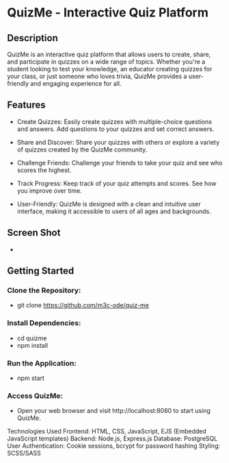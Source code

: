 # QuizMe - Interactive Quiz Platform

## Description

QuizMe is an interactive quiz platform that allows users to create, share, and participate in quizzes on a wide range of topics. Whether you're a student looking to test your knowledge, an educator creating quizzes for your class, or just someone who loves trivia, QuizMe provides a user-friendly and engaging experience for all.

## Features
- Create Quizzes: Easily create quizzes with multiple-choice questions and answers. Add questions to your quizzes and set correct answers.

- Share and Discover: Share your quizzes with others or explore a variety of quizzes created by the QuizMe community.

- Challenge Friends: Challenge your friends to take your quiz and see who scores the highest.

- Track Progress: Keep track of your quiz attempts and scores. See how you improve over time.

- User-Friendly: QuizMe is designed with a clean and intuitive user interface, making it accessible to users of all ages and backgrounds.

## Screen Shot
-

## Getting Started

### Clone the Repository:

- git clone https://github.com/m3c-ode/quiz-me

### Install Dependencies:

- cd quizme
- npm install

### Run the Application:

- npm start

### Access QuizMe:

- Open your web browser and visit http://localhost:8080 to start using QuizMe.

Technologies Used
Frontend: HTML, CSS, JavaScript, EJS (Embedded JavaScript templates)
Backend: Node.js, Express.js
Database: PostgreSQL
User Authentication: Cookie sessions, bcrypt for password hashing
Styling: SCSS/SASS
